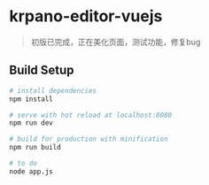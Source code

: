 # krpano-editor-vuejs

> 初版已完成，正在美化页面，测试功能，修复bug

## Build Setup

``` bash
# install dependencies
npm install

# serve with hot reload at localhost:8080
npm run dev

# build for production with minification
npm run build

# to do 
node app.js
```

